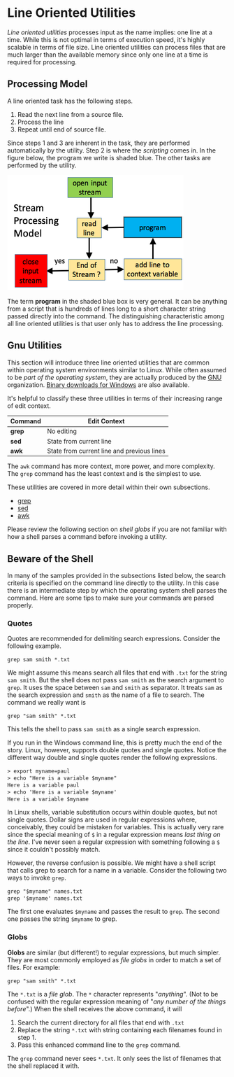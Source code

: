 # Line Oriented Utilities

*Line oriented utilities* processes input as the name implies:
one line at a time.  While this is not optimal in terms of execution
speed, it's highly scalable in terms of file size.
Line oriented utilities can process files that are much larger than
the available memory since only one line at a time is required for
processing.

## Processing Model

A line oriented task has the following steps.

1. Read the next line from a source file.
2. Process the line
3. Repeat until end of source file.

Since steps 1 and 3 are inherent in the task, they are performed
automatically by the utility.  Step 2 is where the *scripting*
comes in.  In the figure below, the program we write is shaded
blue.  The other tasks are performed by the utility.

![Line Oriented Utility Model](lou-model.png)

The term **program** in the shaded blue box is very general.
It can be anything from a script that is hundreds of lines long
to a short character string passed directly into the command.
The distinguishing characteristic among all line oriented utilities
is that user only has to address the line processing.


## Gnu Utilities

This section will introduce three line oriented utilities that are
common within operating system environments similar to Linux.
While often assumed to be *part of the operating system*, they
are actually produced by the [GNU](https://www.gnu.org/) organization.
[Binary downloads for Windows](http://gnuwin32.sourceforge.net/packages.html)
are also available.

It's helpful to classify these three utilities in terms of their
increasing range of edit context.

| Command  | Edit Context                                |
|----------|---------------------------------------------|
| **grep** | No editing                                  |
| **sed**  | State from current line                     |
| **awk**  | State from current line and previous lines  |

The `awk` command has more context, more power, and more complexity.
The `grep` command has the least context and is the simplest to use.

These utilities are covered in more detail within their own subsections.

* [grep](grep/readme.md)
* [sed](sed/readme.md)
* [awk](awk/readme.md)

Please review the following section on *shell globs* if you are not
familiar with how a shell parses a command before invoking a utility.

## Beware of the Shell

In many of the samples provided in the subsections listed below,
the search criteria is specified on the command line directly to the
utility.  In this case there is an intermediate step by which the
operating system shell parses the command.  Here are some tips to
make sure your commands are parsed properly.

### Quotes

Quotes are recommended for delimiting search expressions.
Consider the following example.
```
grep sam smith *.txt
```
We might assume this means search all files that end with `.txt`
for the string `sam smith`.  But the shell does not pass
`sam smith` as the search argument to `grep`.  It uses the space
between `sam` and `smith` as separator.  It treats `sam` as the
search expression and `smith` as the name of a file to search.
The command we really want is
```
grep "sam smith" *.txt
```
This tells the shell to pass `sam smith` as a single search expression.

If you run in the Windows command line, this is pretty much the end of the story.
Linux, however, supports double quotes and single quotes.  Notice the different
way double and single quotes render the following expressions.
```
> export myname=paul
> echo "Here is a variable $myname"
Here is a variable paul
> echo 'Here is a variable $myname'
Here is a variable $myname
```
In Linux shells, variable substitution occurs within double quotes, but not
single quotes.
Dollar signs are used in regular expressions where, conceivably, they could
be mistaken for variables.  This is actually very rare since the special meaning
of `$` in a regular expression means *last thing on the line*.  I've never seen
a regular expression with something following a `$` since it couldn't possibly
match.

However, the reverse confusion is possible.  We might have a shell script that
calls grep to search for a name in a variable.  Consider the following two ways
to invoke `grep`.
```
grep "$myname" names.txt
grep '$myname' names.txt
```
The first one evaluates `$myname` and passes the result to `grep`.  The second
one passes the string `$myname` to grep.

### Globs

**Globs** are similar (but different!) to regular expressions, but much simpler.
They are most commonly employed as *file globs* in order to match a set of files.
For example:
```
grep "sam smith" *.txt
```
The `*.txt` is a *file glob*.  The `*` character represents "*anything*".
(Not to be confused with the regular expression meaning of
"*any number of the things before*".)
When the shell receives the above command, it will
1. Search the current directory for all files that end with `.txt`
2. Replace the string `*.txt` with string containing each filenames
   found in step 1.
3. Pass this enhanced command line to the `grep` command.

The `grep` command never sees `*.txt`.  It only sees the list of filenames
that the shell replaced it with.
